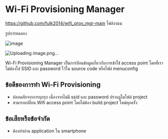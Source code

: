 # Wi-Fi Provisioning Manager


https://github.com/fulk2014/wifi_prov_mgr-main  ไฟล์งานน

รูปการทดลอง

![image](https://github.com/user-attachments/assets/5c33ad93-14d5-4927-a19b-1ab67ace9d43)

![Uploading image.png…]()





Wi-Fi Provisioning Manager เป็นการป้อนข้อมูลเกี่ยวกับการเข้าใช้ access point โดยที่เราไม่ต้องใส่ SSID และ password ไว้ใน source code หรือไฟล์ menuconfig

## ข้อดีของการทำ Wi-Fi Provisioning
- ปลอดภัยจากการบุกรุก เนื่องจากไม่มี ssid และ password ปรากฏในไฟล์ project
- สามารถเปลี่ยน Wifi access point โดยไม่ต้อง build project ใหม่ทุกครั้ง
 
## ข้อเสียหรือข้อจำกัด 
- ต้องทำผ่าน application ใน smartphone



